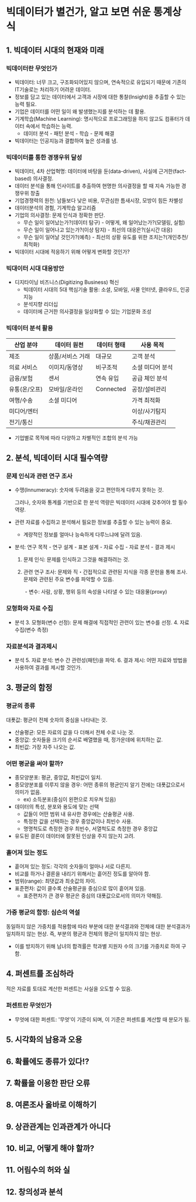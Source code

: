 # 빅데이터가 별건가, 알고 보면 쉬운 통계상식

## 1. 빅데이터 시대의 현재와 미래

### 빅데이터란 무엇인가

- 빅데이터: 너무 크고, 구조화되어있지 않으며, 연속적으로 유입되기 때문에 기존의 IT기술로는 처리하기 어려운 데이터.
- 정보를 담고 있는 데이터에서 고객과 시장에 대한 통찰(Insight)을 추출할 수 있는 능력 필요.
- 기업은 데이터를 어떤 일이 왜 발생했는지를 분석하는 데 활용.
- 기계학습(Machine Learning): 명시적으로 프로그래밍을 하지 않고도 컴퓨터가 데이터 속에서 학습하는 능력. 
  - 데이터 분석 - 패턴 분석 - 학습 - 문제 해결
- 빅데이터는 인공지능과 결합하여 높은 성과를 냄.



### 빅데이터를 통한 경쟁우위 달성

- 빅데이터, 4차 산업혁명: 데이터에 바탕을 둔(data-driven), 사실에 근거한(fact-based) 의사결정.
- 데이터 분석을 통해 인사이트를 추출하여 현명한 의사결정을 할 때 지속 가능한 경쟁우위 창출
- 기업경쟁력의 원천: 남들보다 낮은 비용, 무관심한 틈새시장, 모방이 힘든 차별성
- 데이터분석의 경험, 기계학습 알고리즘
- 기업의 의사결정: 문제 인식과 정확한 판단.
  - 무슨 일이 일어났는가?(데이터 탐구) - 어떻게, 왜 일어났는가?(모델링, 실험)
  - 무슨 일이 일어나고 있는가?(이상 탐지) - 최선의 대응은?(실시간 대응)
  - 무슨 일이 일어날 것인가?(예측) - 최선의 상황 유도를 위한 조치는?(개인추천/최적화)
- 빅데이터 시대에 적응하기 위해 어떻게 변화할 것인가?



### 빅대이터 시대 대응방안

- 디지타이닝 비즈니스(Digitizing Business) 혁신
  - 빅데이터 시대의 5대 핵심기술 활용: 소셜, 모바일, 사물 인터넷, 클라우드, 인공지능 
  - 분석지향 리더십
  - 데이터에 근거한 의사결정을 일상화할 수 있는 기업문화 조성



### 빅데이터 분석 활용

| 산업 분야     | 데이터 원천      | 데이터 형태 | 사용 목적        |
| ------------- | ---------------- | ----------- | ---------------- |
| 제조          | 상품/서비스 거래 | 대규모      | 고객 분석        |
| 의료 서비스   | 이미지/동영상    | 비구조적    | 소셜 미디어 분석 |
| 금융/보험     | 센서             | 연속 유입   | 공급 체인 분석   |
| 유통(온/오프) | 모바일/온라인    | Connected   | 공장/설비관리    |
| 여행/수송     | 소셜 미디어      |             | 가격 최적화      |
| 미디어/엔터   |                  |             | 이상/사기탐지    |
| 전기/통신     |                  |             | 주식/채권관리    |

- 기업별로 목적에 따라 다양하고 차별적인 조합의 분석 가능



## 2. 분석, 빅데이터 시대 필수역량

### 문제 인식과 관련 연구 조사

- 수맹(Innumeracy): 숫자에 두려움을 갖고 편안하게 다루지 못하는 것.

  그러나, 숫자와 통계를 기반으로 한 분석 역량은 빅데이터 시대에 갖추어야 할 필수 역량.

- 관련 자료를 수집하고 분석해서 필요한 정보를 추출할 수 있는 능력이 중요.

  - 계량적인 정보를 얼마나 능숙하게 다루느냐에 달려 있음.

- 분석: 연구 목적 - 연구 설계 - 표본 설계 - 자료 수집 - 자료 분석 - 결과 제시

  1. 문제 인식: 문제를 인식하고 그것을 해결하려는 것.

  2. 관련 연구 조사: 문제와 직・간접적으로 관련된 지식을 각종 문헌을 통해 조사. 문제와 관련된 주요 변수를 파악할 수 있음.

     ​	- 변수: 사람, 상황, 행위 등의 속성을 나타낼 수 있는 대응물(proxy)



### 모형화와 자료 수집

- 분석
  3. 모형화(변수 선정): 문제 해결에 직접적인 관련이 있는 변수를 선정.
  4. 자료 수집(변수 측정)



### 자료분석과 결과제시

- 분석
  5. 자료 분석: 변수 간 관련성(패턴)을 파악.
  6. 결과 제시: 어떤 자료와 방법을 사용하여 결과를 제시할 것인가.



## 3. 평균의 함정

### 평균의 종류

대푯값: 평균이 전체 숫자의 중심을 나타내는 것.

- 산술평균: 모든 자료의 값을 다 더해서 전체 수로 나눈 것.
- 중앙값: 숫자들을 크기의 순서로 배열했을 때, 정가운데에 위치하는 값.
- 최빈값: 가장 자주 나오는 값.



### 어떤 평균을 써야 할까?

- 종모양분포: 평균, 중앙값, 최빈값이 일치.
- 종모양분포를 이루지 않을 경우: 어떤 종류의 평균인지 알기 전에는 대푯값으로서 의미가 없음.
  - ex) 소득분포(중심이 왼편으로 치우쳐 있음)
- 데이터의 특성, 분포와 용도에 맞는 선택
  - 값들이 어떤 범위 내 유사한 경우에는 산술평균 사용.
  - 특정한 값을 선택하는 경우 중앙값이나 최빈수 사용.
  - 명명척도로 측정한 경우 최빈수, 서열척도로 측정한 경우 중앙값
- 유도된 결론이 데이터에 잘못된 인상을 주지 않는지 고려.



### 흩어져 있는 정도

- 흩어져 있는 정도: 각각의 숫자들이 얼마나 서로 다른지.
- 비교를 하거나 결론을 내리기 위해서는 흩어진 정도를 알아야 함.
- 범위(range): 최댓값과 최솟값의 차이.
- 표준편차: 값이 클수록 산술평균을 중심으로 많이 흩어져 있음.
  - 표준편차가 큰 경우 평균은 중심의 대푯값으로서의 의미가 약해짐.



### 가중 평균의 함정: 심슨의 역설

동일하지 않은 가중치를 적용함에 따라 부분에 대한 분석결과와 전체에 대한 분석결과가 일치하지 않는 현상. 즉, 부분의 평균과 전체의 평균이 일치하지 않는 현상.

- 이를 방지하기 위해 남녀의 합격률은 학과별 지원자 수의 크기를 가중치로 하여 구함.



## 4. 퍼센트를 조심하라

적은 자료를 토대로 계산한 퍼센트는 사실을 오도할 수 있음.

### 퍼센트란 무엇인가

- 무엇에 대한 퍼센트: '무엇'이 기준이 되며, 이 기준은 퍼센트를 계산할 때 분모가 됨.





## 5. 시각화의 남용과 오용





## 6. 확률에도 종류가 있다!?





## 7. 확률을 이용한 판단 오류





## 8. 여론조사 올바로 이해하기





## 9. 상관관계는 인과관계가 아니다





## 10. 비교, 어떻게 해야 할까?





## 11. 어림수의 허와 실





## 12. 창의성과 분석





